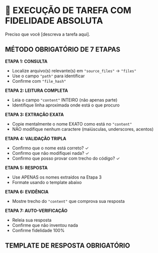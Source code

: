 # 🎯 EXECUÇÃO DE TAREFA COM FIDELIDADE ABSOLUTA

Preciso que você [descreva a tarefa aqui].

## MÉTODO OBRIGATÓRIO DE 7 ETAPAS

**ETAPA 1: CONSULTA**
- Localize arquivo(s) relevante(s) em `"source_files"` → `"files"`
- Use o campo `"path"` para identificar
- Confirme com `"file_hash"`

**ETAPA 2: LEITURA COMPLETA**
- Leia o campo `"content"` INTEIRO (não apenas parte)
- Identifique linha aproximada onde está o que procuro

**ETAPA 3: EXTRAÇÃO EXATA**
- Copie mentalmente o nome EXATO como está no `"content"`
- NÃO modifique nenhum caractere (maiúsculas, underscores, acentos)

**ETAPA 4: VALIDAÇÃO TRIPLA**
- Confirmo que o nome está correto? ✓
- Confirmo que não modifiquei nada? ✓  
- Confirmo que posso provar com trecho do código? ✓

**ETAPA 5: RESPOSTA**
- Use APENAS os nomes extraídos na Etapa 3
- Formate usando o template abaixo

**ETAPA 6: EVIDÊNCIA**
- Mostre trecho do `"content"` que comprova sua resposta

**ETAPA 7: AUTO-VERIFICAÇÃO**
- Releia sua resposta
- Confirme que não inventou nada
- Confirme fidelidade 100%

## TEMPLATE DE RESPOSTA OBRIGATÓRIO

